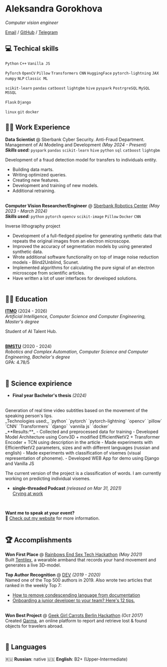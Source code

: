 # Aleksandra Gorokhova

_Computer vision engineer_ <br>

[Email](a.s.gorokhova@yandex.ru) / [GitHub](https://github.com/sadevans/) / [Telegram](https://t.me/sadevans)

## 💻 Techical skills
`Python` `C++` `Vanilla JS`

`PyTorch` `OpenCV` `Pillow` `Transformers` `CNN` `HuggingFace` `pytorch-lightning` `JAX` `numpy` `NLP` `Classic ML`

`scikit-learn` `pandas` `catboost` `lightgbm` `hive` `pyspark` `PostrgreSQL` `MySQL` `MSSQL`

`Flask` `Django`

`linux` `git` `docker`

## 👩‍💻 Work Experience

**Data Scientist** @ Sberbank Cyber Security. Anti-Fraud Department. Management of AI Modeling and Development _(May 2024 - Present)_ <br>
_**Skills used:**_ `pyspark` `pandas` `scikit-learn` `hive` `python` `sql` `catboost` `lightgbm`

Development of a fraud detection model for transfers to individuals entity.
  - Building data marts.
  - Writing optimized queries.
  - Creating new features.
  - Development and training of new models. 
  - Additional retraining.
<br><br>

**Computer Vision Researcher/Engineer** @ [Sberbank Robotics Center](https://sberlabs.com/laboratories/tsentr-robototekhniki) _(May 2023 - March 2024)_ <br>
_**Skills used:**_ `python` `pytorch` `opencv` `scikit-image` `Pillow` `Docker` `CNN`

Inverse lithography project
- Development of a full-fledged pipeline for generating synthetic data that repeats the original images from an electron microscope.
- Improved the accuracy of segmentation models by using generated synthetic data.
- Wrote additional software functionality on top of image noise reduction models - Blind2Unblind, Scunet.
- Implemented algorithms for calculating the pure signal of an electron microscope from scientific articles.
- Have written a lot of user interfaces for developed solutions.
<br><br>

## 👩‍🎓 Education

**[ITMO](https://ai.itmo.ru/)** (2024 - 2026) <br>
_Artificial Intelligence, Computer Science and Computer Engineering, Master's degree_ <br>

Student of AI Talent Hub.
<br><br>

**[BMSTU](https://bmstu.ru/chair/sistemy-avtomatizirovannogo-proektirovania)** (2020 - 2024) <br>
_Robotics and Complex Automation, Computer Science and Computer Engineering, Bachelor's degree_ <br>
GPA: 4.78/5
<br><br>

    
## 🧬 Science expirience

- **Final year Bachelor's thesis** _(2024)_
<br>
Generation of real time video subtitles based on the movement of the speaking person's lips.<br>
_Technologies used:_ `python` `pytorch` `pytorch-lightning` `opencv` `pillow` `CNN` `Transformers` `django` `vannila js` `docker`<br>
_**Results:**_
- Collected and preprocessed data for training
- Developed Model Architecture using Conv3D + modified EfficientNetV2 + Transformer Encoder + TCN using description in the article
- Made experiments with EfficientNetV2 parameters, sizes and with different languages (russian and english)
- Made experiments with classification of visemes (visual representation of phoneme).
- Developed WEB App for demo using Django and Vanilla JS

The current version of the project is a classification of words. I am currently working on predicting individual visemes.
<br>

- **single-threaded Podcast** _(released on Mar 31, 2021)_
<br>[Crying at work](https://anchor.fm/single-threaded/episodes/Carolyn-Stransky-on-Crying-at-Work-etu7hj)<br>
<br>

**Want me to speak at your event?**
<br>💖 [Check out my website](https://workwithcarolyn.com/speaking) for more information.
<br><br>
  
## 🏆 Accomplishments

**Won First Place** @ [Rainbows End Sex Tech Hackathon](https://hack.touchyfeely.tech/) _(May 2021)_ <br>
Built [Tentilex](https://workwithcarolyn.com/blog/tentilex), a wearable armband that records your hand movement and generates a live 3D-model. 

**Top Author Recognition** @ [DEV](https://dev.to/) _(2019 - 2020)_ <br>
Named one of the Top 500 authors in 2019. Also wrote two articles that ranked in the weekly Top 7:
  - [How to remove condescending language from documentation](https://dev.to/meeshkan/how-to-remove-condescending-language-from-documentation-4a5p)
  - [Onboarding a junior developer to your team? Here's 12 tips.](https://dev.to/carolstran/onboarding-a-junior-developer-to-your-team-here-s-12-tips-4g3a)
<br><br>

**Won Best Project** @ [Geek Girl Carrots Berlin Hackathon](http://www.hacklikeagirl.co/) _(Oct 2017)_<br>
Created [Qarma](https://github.com/lcorr8/qarma), an online platform to report and retrieve lost & found objects for travelers abroad.
<br><br>

## 💬 Languages

🇷🇺 **Russian**: native
🇺🇸 **English**: B2+ (Upper-Intermediate) <br>
<br><br>
